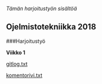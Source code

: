

*Tämän harjoitustyön sisältöä* 

## Ojelmistotekniikka 2018 
###Harjoitustyö

**Viikko 1**
 



[gitlog.txt](https://github.com/NooraVino/ot-harjoitustyo/blob/master/laskarit/viikko1/gitlog.txt)

[komentorivi.txt](https://github.com/NooraVino/ot-harjoitustyo/blob/master/laskarit/viikko1/komentorivi.txt)
